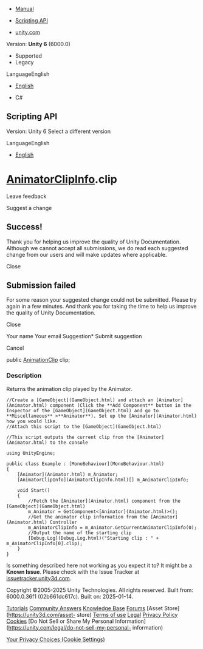 [ ]()

  * [Manual](../Manual/index.html)
  * [Scripting API](../ScriptReference/index.html)

  * [unity.com](https://unity.com/)

Version: **Unity 6** (6000.0)

  * Supported
  * Legacy

LanguageEnglish

  * [English]()

  * C#

[ ](https://docs.unity3d.com)

## Scripting API

Version: Unity 6 Select a different version

LanguageEnglish

  * [English]()

#  [AnimatorClipInfo](AnimatorClipInfo.html).clip

Leave feedback

Suggest a change

## Success!

Thank you for helping us improve the quality of Unity Documentation. Although
we cannot accept all submissions, we do read each suggested change from our
users and will make updates where applicable.

Close

## Submission failed

For some reason your suggested change could not be submitted. Please <a>try
again</a> in a few minutes. And thank you for taking the time to help us
improve the quality of Unity Documentation.

Close

Your name Your email Suggestion* Submit suggestion

Cancel

[ ]()

public [AnimationClip](AnimationClip.html) clip;

### Description

Returns the animation clip played by the Animator.

    
    
    //Create a [GameObject](GameObject.html) and attach an [Animator](Animator.html) component (Click the **Add Component** button in the Inspector of the [GameObject](GameObject.html) and go to **Miscellaneous** >**Animator**). Set up the [Animator](Animator.html) how you would like.
    //Attach this script to the [GameObject](GameObject.html)  
      
    //This script outputs the current clip from the [Animator](Animator.html) to the console  
      
    using UnityEngine;  
      
    public class Example : [MonoBehaviour](MonoBehaviour.html)
    {
        [Animator](Animator.html) m_Animator;
        [AnimatorClipInfo](AnimatorClipInfo.html)[] m_AnimatorClipInfo;  
      
        void Start()
        {
            //Fetch the [Animator](Animator.html) component from the [GameObject](GameObject.html)
            m_Animator = GetComponent<[Animator](Animator.html)>();
            //Get the animator clip information from the [Animator](Animator.html) Controller
            m_AnimatorClipInfo = m_Animator.GetCurrentAnimatorClipInfo(0);
            //Output the name of the starting clip
            [Debug.Log](Debug.Log.html)("Starting clip : " + m_AnimatorClipInfo[0].clip);
        }
    }
    

Is something described here not working as you expect it to? It might be a
**Known Issue**. Please check with the Issue Tracker at
[issuetracker.unity3d.com](https://issuetracker.unity3d.com).

Copyright ©2005-2025 Unity Technologies. All rights reserved. Built from:
6000.0.36f1 (02b661dc617c). Built on: 2025-01-14.

[Tutorials](https://unity3d.com/learn) [Community
Answers](https://answers.unity3d.com) [Knowledge
Base](https://support.unity3d.com/hc/en-us)
[Forums](https://forum.unity3d.com) [Asset Store](https://unity3d.com/asset-
store) [Terms of use](https://docs.unity3d.com/Manual/TermsOfUse.html)
[Legal](https://unity.com/legal) [Privacy
Policy](https://unity.com/legal/privacy-policy)
[Cookies](https://unity.com/legal/cookie-policy) [Do Not Sell or Share My
Personal Information](https://unity.com/legal/do-not-sell-my-personal-
information)

[Your Privacy Choices (Cookie Settings)](javascript:void\(0\);)

